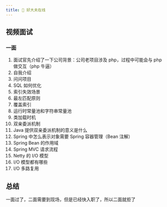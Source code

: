 ```yaml
---
title: 🥁 好大夫在线
---
```


## 视频面试

### 一面

1. 面试官先介绍了一下公司背景：公司老项目涉及 php，过程中可能会与 php 做交互（php 牛逼）
2. 自我介绍
3. 问问项目
4. SQL 如何优化
5. 索引失效场景
6. 最左匹配原则
7. 覆盖索引
8. 运行时常量池和字符串常量池
9. 类加载时机
10. 双亲委派机制
11. Java 提供双亲委派机制的意义是什么
12. Spring 中怎么表示对象需要 Spring 容器管理（Bean 注解）
13. Spring Bean 的作用域
14. Spring MVC 请求流程
15. Netty 的 I/O 模型
16. I/O 模型都有哪些
17. I/O 多路复用

## 总结

一面过了，二面需要到现场，但是已经快入职了，所以二面就拒了
